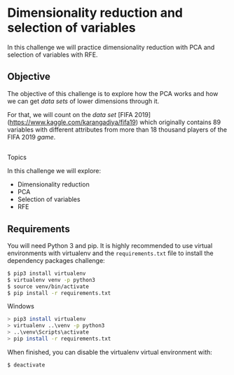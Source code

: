 # Dimensionality reduction and selection of variables

In this challenge we will practice dimensionality reduction with PCA and selection
of variables with RFE.

## Objective

The objective of this challenge is to explore how the PCA works and how we can
get _data sets_ of lower dimensions through it.

For that, we will count on the _data set_ [FIFA 2019] (https://www.kaggle.com/karangadiya/fifa19)
which originally contains 89 variables with different attributes from more than 18 thousand players
of the FIFA 2019 _game_.

## 
Topics

In this challenge we will explore:

* Dimensionality reduction
* PCA
* Selection of variables
* RFE

## Requirements

You will need Python 3 and pip. It is highly recommended to use virtual environments
with virtualenv and the `requirements.txt` file to install the dependency packages
challenge:

```bash
$ pip3 install virtualenv
$ virtualenv venv -p python3
$ source venv/bin/activate
$ pip install -r requirements.txt
```

Windows

```bash
> pip3 install virtualenv
> virtualenv ..\venv -p python3
> ..\venv\Scripts\activate
> pip install -r requirements.txt
```

When finished, you can disable the virtualenv virtual environment with:

```bash
$ deactivate
```
